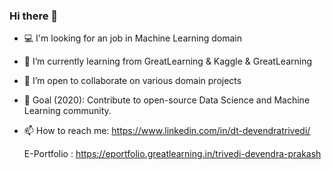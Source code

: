 ### Hi there 👋

- 💻 I'm looking for an job in Machine Learning domain

- 🌱 I’m currently learning from GreatLearning & Kaggle & GreatLearning

- 👯 I’m open to collaborate on various domain projects

- 🎯 Goal (2020): Contribute to open-source Data Science and Machine Learning community.

- 📫 How to reach me: https://www.linkedin.com/in/dt-devendratrivedi/

   E-Portfolio   : https://eportfolio.greatlearning.in/trivedi-devendra-prakash
